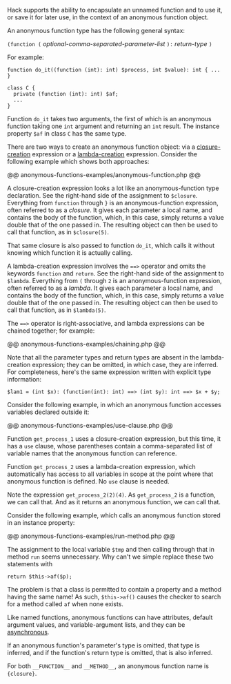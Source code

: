 Hack supports the ability to encapsulate an unnamed function and to use it, or save it for later use, in the context of an anonymous function object.

An anonymous function type has the following general syntax:

`(function (` *optional-comma-separated-parameter-list* `):` *return-type* `)`

For example:

```Hack
function do_it((function (int): int) $process, int $value): int { ... }

class C {
  private (function (int): int) $af;
  ...
}
```

Function `do_it` takes two arguments, the first of which is an anonymous function taking one `int` argument and returning an `int` result.
The instance property `$af` in class `C` has the same type.

There are two ways to create an anonymous function object: via a [closure-creation](../expressions-and-operators/closure-creation.md) expression
or a [lambda-creation](../expressions-and-operators/lambda-creation.md) expression. Consider the following example which shows both approaches:

@@ anonymous-functions-examples/anonymous-function.php @@

A closure-creation expression looks a lot like an anonymous-function type declaration. See the right-hand side of the assignment to `$closure`.
Everything from `function` through `}` is an anonymous-function expression, often referred to as a *closure*. It gives each parameter a local
name, and contains the body of the function, which, in this case, simply returns a value double that of the one passed in. The resulting object
can then be used to call that function, as in `$closure(5)`.

That same closure is also passed to function `do_it`, which calls it without knowing which function it is actually calling.

A lambda-creation expression involves the `==>` operator and omits the keywords `function` and `return`. See the right-hand side of the
assignment to `$lambda`. Everything from `(` through `2` is an anonymous-function expression, often referred to as a *lambda*. It gives
each parameter a local name, and contains the body of the function, which, in this case, simply returns a value double that of the one passed in.
The resulting object can then be used to call that function, as in `$lambda(5)`.

The `==>` operator is right-associative, and lambda expressions can be chained together; for example:

@@ anonymous-functions-examples/chaining.php @@

Note that all the parameter types and return types are absent in the lambda-creation expression; they can be omitted, in which case, they are
inferred. For completeness, here's the same expression written with explicit type information:

```Hack
$lam1 = (int $x): (function(int): int) ==> (int $y): int ==> $x + $y;
```

Consider the following example, in which an anonymous function accesses variables declared outside it:

@@ anonymous-functions-examples/use-clause.php @@

Function `get_process_1` uses a closure-creation expression, but this time, it has a `use` clause, whose parentheses contain a comma-separated
list of variable names that the anonymous function can reference.

Function `get_process_2` uses a lambda-creation expression, which automatically has access to all variables in scope at the point where that
anonymous function is defined. No `use` clause is needed.

Note the expression `get_process_2(2)(4)`. As `get_process_2` is a function, we can call that. And as it returns an anonymous function, we can call that.

Consider the following example, which calls an anonymous function stored in an instance property:

@@ anonymous-functions-examples/run-method.php @@

The assignment to the local variable `$tmp` and then calling through that in method `run` seems unnecessary. Why can't we simple replace these
two statements with

```Hack
return $this->af($p);
```

The problem is that a class is permitted to contain a property and a method having the same name! As such, `$this->af()` causes the checker to
search for a method called `af` when none exists.

Like named functions, anonymous functions can have attributes, default argument values, and variable-argument lists, and they can be
[asynchronous](../asynchronous-operations/introduction.md).

If an anonymous function's parameter's type is omitted, that type is inferred, and if the function's return type is omitted, that is also inferred.

For both `__FUNCTION__` and `__METHOD__`, an anonymous function name is `{closure}`.
